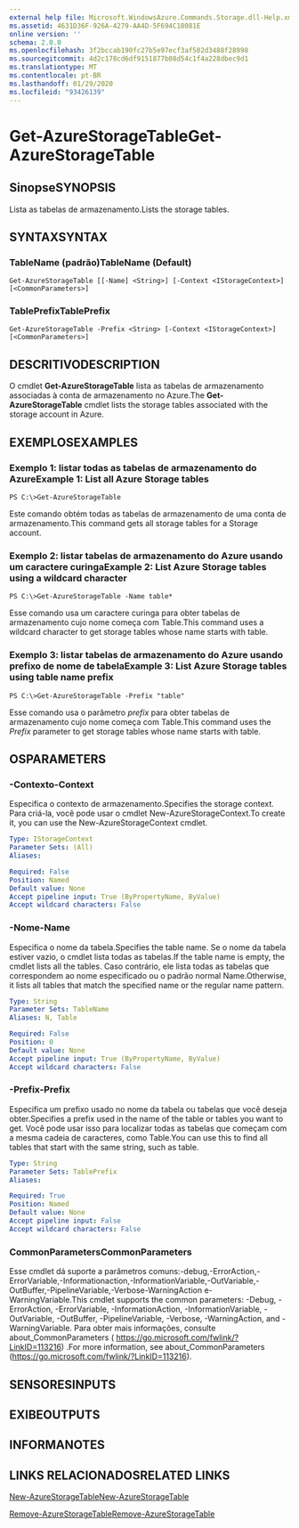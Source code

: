 ```yaml
---
external help file: Microsoft.WindowsAzure.Commands.Storage.dll-Help.xml
ms.assetid: 4631D36F-926A-4279-AA4D-5F694C18081E
online version: ''
schema: 2.0.0
ms.openlocfilehash: 3f2bccab190fc27b5e97ecf3af502d3488f28998
ms.sourcegitcommit: 4d2c178cd6df9151877b08d54c1f4a228dbec9d1
ms.translationtype: MT
ms.contentlocale: pt-BR
ms.lasthandoff: 01/29/2020
ms.locfileid: "93426139"
---
```

# <span data-ttu-id="70b1b-101">Get-AzureStorageTable</span><span class="sxs-lookup"><span data-stu-id="70b1b-101">Get-AzureStorageTable</span></span>

## <span data-ttu-id="70b1b-102">Sinopse</span><span class="sxs-lookup"><span data-stu-id="70b1b-102">SYNOPSIS</span></span>
<span data-ttu-id="70b1b-103">Lista as tabelas de armazenamento.</span><span class="sxs-lookup"><span data-stu-id="70b1b-103">Lists the storage tables.</span></span>

## <span data-ttu-id="70b1b-104">SYNTAX</span><span class="sxs-lookup"><span data-stu-id="70b1b-104">SYNTAX</span></span>

### <span data-ttu-id="70b1b-105">TableName (padrão)</span><span class="sxs-lookup"><span data-stu-id="70b1b-105">TableName (Default)</span></span>
```
Get-AzureStorageTable [[-Name] <String>] [-Context <IStorageContext>] [<CommonParameters>]
```

### <span data-ttu-id="70b1b-106">TablePrefix</span><span class="sxs-lookup"><span data-stu-id="70b1b-106">TablePrefix</span></span>
```
Get-AzureStorageTable -Prefix <String> [-Context <IStorageContext>] [<CommonParameters>]
```

## <span data-ttu-id="70b1b-107">DESCRITIVO</span><span class="sxs-lookup"><span data-stu-id="70b1b-107">DESCRIPTION</span></span>
<span data-ttu-id="70b1b-108">O cmdlet **Get-AzureStorageTable** lista as tabelas de armazenamento associadas à conta de armazenamento no Azure.</span><span class="sxs-lookup"><span data-stu-id="70b1b-108">The **Get-AzureStorageTable** cmdlet lists the storage tables associated with the storage account in Azure.</span></span>

## <span data-ttu-id="70b1b-109">EXEMPLOS</span><span class="sxs-lookup"><span data-stu-id="70b1b-109">EXAMPLES</span></span>

### <span data-ttu-id="70b1b-110">Exemplo 1: listar todas as tabelas de armazenamento do Azure</span><span class="sxs-lookup"><span data-stu-id="70b1b-110">Example 1: List all Azure Storage tables</span></span>
```
PS C:\>Get-AzureStorageTable
```

<span data-ttu-id="70b1b-111">Este comando obtém todas as tabelas de armazenamento de uma conta de armazenamento.</span><span class="sxs-lookup"><span data-stu-id="70b1b-111">This command gets all storage tables for a Storage account.</span></span>

### <span data-ttu-id="70b1b-112">Exemplo 2: listar tabelas de armazenamento do Azure usando um caractere curinga</span><span class="sxs-lookup"><span data-stu-id="70b1b-112">Example 2: List Azure Storage tables using a wildcard character</span></span>
```
PS C:\>Get-AzureStorageTable -Name table*
```

<span data-ttu-id="70b1b-113">Esse comando usa um caractere curinga para obter tabelas de armazenamento cujo nome começa com Table.</span><span class="sxs-lookup"><span data-stu-id="70b1b-113">This command uses a wildcard character to get storage tables whose name starts with table.</span></span>

### <span data-ttu-id="70b1b-114">Exemplo 3: listar tabelas de armazenamento do Azure usando prefixo de nome de tabela</span><span class="sxs-lookup"><span data-stu-id="70b1b-114">Example 3: List Azure Storage tables using table name prefix</span></span>
```
PS C:\>Get-AzureStorageTable -Prefix "table"
```

<span data-ttu-id="70b1b-115">Esse comando usa o parâmetro *prefix* para obter tabelas de armazenamento cujo nome começa com Table.</span><span class="sxs-lookup"><span data-stu-id="70b1b-115">This command uses the *Prefix* parameter to get storage tables whose name starts with table.</span></span>

## <span data-ttu-id="70b1b-116">OS</span><span class="sxs-lookup"><span data-stu-id="70b1b-116">PARAMETERS</span></span>

### <span data-ttu-id="70b1b-117">-Contexto</span><span class="sxs-lookup"><span data-stu-id="70b1b-117">-Context</span></span>
<span data-ttu-id="70b1b-118">Especifica o contexto de armazenamento.</span><span class="sxs-lookup"><span data-stu-id="70b1b-118">Specifies the storage context.</span></span>
<span data-ttu-id="70b1b-119">Para criá-la, você pode usar o cmdlet New-AzureStorageContext.</span><span class="sxs-lookup"><span data-stu-id="70b1b-119">To create it, you can use the New-AzureStorageContext cmdlet.</span></span>

```yaml
Type: IStorageContext
Parameter Sets: (All)
Aliases: 

Required: False
Position: Named
Default value: None
Accept pipeline input: True (ByPropertyName, ByValue)
Accept wildcard characters: False
```

### <span data-ttu-id="70b1b-120">-Nome</span><span class="sxs-lookup"><span data-stu-id="70b1b-120">-Name</span></span>
<span data-ttu-id="70b1b-121">Especifica o nome da tabela.</span><span class="sxs-lookup"><span data-stu-id="70b1b-121">Specifies the table name.</span></span>
<span data-ttu-id="70b1b-122">Se o nome da tabela estiver vazio, o cmdlet lista todas as tabelas.</span><span class="sxs-lookup"><span data-stu-id="70b1b-122">If the table name is empty, the cmdlet lists all the tables.</span></span>
<span data-ttu-id="70b1b-123">Caso contrário, ele lista todas as tabelas que correspondem ao nome especificado ou o padrão normal Name.</span><span class="sxs-lookup"><span data-stu-id="70b1b-123">Otherwise, it lists all tables that match the specified name or the regular name pattern.</span></span>

```yaml
Type: String
Parameter Sets: TableName
Aliases: N, Table

Required: False
Position: 0
Default value: None
Accept pipeline input: True (ByPropertyName, ByValue)
Accept wildcard characters: False
```

### <span data-ttu-id="70b1b-124">-Prefix</span><span class="sxs-lookup"><span data-stu-id="70b1b-124">-Prefix</span></span>
<span data-ttu-id="70b1b-125">Especifica um prefixo usado no nome da tabela ou tabelas que você deseja obter.</span><span class="sxs-lookup"><span data-stu-id="70b1b-125">Specifies a prefix used in the name of the table or tables you want to get.</span></span>
<span data-ttu-id="70b1b-126">Você pode usar isso para localizar todas as tabelas que começam com a mesma cadeia de caracteres, como Table.</span><span class="sxs-lookup"><span data-stu-id="70b1b-126">You can use this to find all tables that start with the same string, such as table.</span></span>

```yaml
Type: String
Parameter Sets: TablePrefix
Aliases: 

Required: True
Position: Named
Default value: None
Accept pipeline input: False
Accept wildcard characters: False
```

### <span data-ttu-id="70b1b-127">CommonParameters</span><span class="sxs-lookup"><span data-stu-id="70b1b-127">CommonParameters</span></span>
<span data-ttu-id="70b1b-128">Esse cmdlet dá suporte a parâmetros comuns:-debug,-ErrorAction,-ErrorVariable,-Informationaction,-InformationVariable,-OutVariable,-OutBuffer,-PipelineVariable,-Verbose-WarningAction e-WarningVariable.</span><span class="sxs-lookup"><span data-stu-id="70b1b-128">This cmdlet supports the common parameters: -Debug, -ErrorAction, -ErrorVariable, -InformationAction, -InformationVariable, -OutVariable, -OutBuffer, -PipelineVariable, -Verbose, -WarningAction, and -WarningVariable.</span></span> <span data-ttu-id="70b1b-129">Para obter mais informações, consulte about_CommonParameters ( https://go.microsoft.com/fwlink/?LinkID=113216) .</span><span class="sxs-lookup"><span data-stu-id="70b1b-129">For more information, see about_CommonParameters (https://go.microsoft.com/fwlink/?LinkID=113216).</span></span>

## <span data-ttu-id="70b1b-130">SENSORES</span><span class="sxs-lookup"><span data-stu-id="70b1b-130">INPUTS</span></span>

## <span data-ttu-id="70b1b-131">EXIBE</span><span class="sxs-lookup"><span data-stu-id="70b1b-131">OUTPUTS</span></span>

## <span data-ttu-id="70b1b-132">INFORMA</span><span class="sxs-lookup"><span data-stu-id="70b1b-132">NOTES</span></span>

## <span data-ttu-id="70b1b-133">LINKS RELACIONADOS</span><span class="sxs-lookup"><span data-stu-id="70b1b-133">RELATED LINKS</span></span>

[<span data-ttu-id="70b1b-134">New-AzureStorageTable</span><span class="sxs-lookup"><span data-stu-id="70b1b-134">New-AzureStorageTable</span></span>](./New-AzureStorageTable.md)

[<span data-ttu-id="70b1b-135">Remove-AzureStorageTable</span><span class="sxs-lookup"><span data-stu-id="70b1b-135">Remove-AzureStorageTable</span></span>](./Remove-AzureStorageTable.md)



